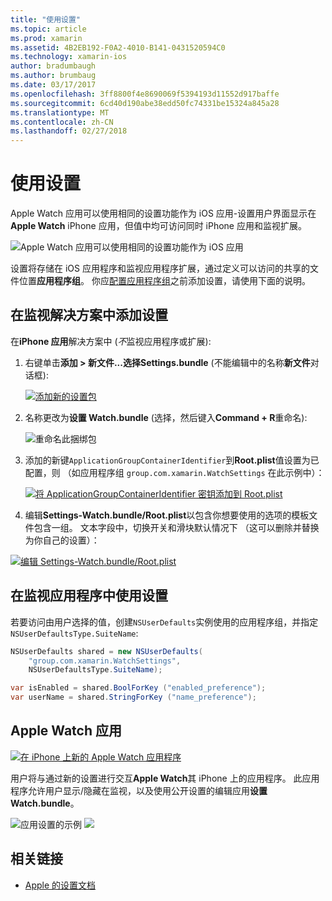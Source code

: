 ```yaml
---
title: "使用设置"
ms.topic: article
ms.prod: xamarin
ms.assetid: 4B2EB192-F0A2-4010-B141-0431520594C0
ms.technology: xamarin-ios
author: bradumbaugh
ms.author: brumbaug
ms.date: 03/17/2017
ms.openlocfilehash: 3ff8800f4e8690069f5394193d11552d917baffe
ms.sourcegitcommit: 6cd40d190abe38edd50fc74331be15324a845a28
ms.translationtype: MT
ms.contentlocale: zh-CN
ms.lasthandoff: 02/27/2018
---
```

# <a name="working-with-settings"></a>使用设置

Apple Watch 应用可以使用相同的设置功能作为 iOS 应用-设置用户界面显示在**Apple Watch** iPhone 应用，但值中均可访问同时 iPhone 应用和监视扩展。

![](settings-images/intro.png "Apple Watch 应用可以使用相同的设置功能作为 iOS 应用")

设置将存储在 iOS 应用程序和监视应用程序扩展，通过定义可以访问的共享的文件位置**应用程序组**。 你应[配置应用程序组](~/ios/watchos/app-fundamentals/app-groups.md)之前添加设置，请使用下面的说明。

## <a name="add-settings-in-a-watch-solution"></a>在监视解决方案中添加设置

在**iPhone 应用**解决方案中 (*不*监视应用程序或扩展):

1. 右键单击**添加 > 新文件...**选择**Settings.bundle** (不能编辑中的名称**新文件**对话框):

   [ ![](settings-images/settings-add-sml.png "添加新的设置包")](settings-images/settings-add.png)

2. 名称更改为**设置 Watch.bundle** (选择，然后键入**Command + R**重命名):

   ![](settings-images/settings-rename.png "重命名此捆绑包")

3. 添加的新键`ApplicationGroupContainerIdentifier`到**Root.plist**值设置为已配置，则 （如应用程序组 `group.com.xamarin.WatchSettings` 在此示例中）：

   [ ![](settings-images/settings-appgroup-sml.png "将 ApplicationGroupContainerIdentifier 密钥添加到 Root.plist")](settings-images/settings-appgroup.png)

4. 编辑**Settings-Watch.bundle/Root.plist**以包含你想要使用的选项的模板文件包含一组。
  文本字段中，切换开关和滑块默认情况下 （这可以删除并替换为你自己的设置）：

  [ ![](settings-images/rootplist-sml.png "编辑 Settings-Watch.bundle/Root.plist")](settings-images/rootplist.png)


## <a name="use-settings-in-the-watch-app"></a>在监视应用程序中使用设置

若要访问由用户选择的值，创建`NSUserDefaults`实例使用的应用程序组，并指定`NSUserDefaultsType.SuiteName`:

```csharp
NSUserDefaults shared = new NSUserDefaults(
    "group.com.xamarin.WatchSettings",
    NSUserDefaultsType.SuiteName);

var isEnabled = shared.BoolForKey ("enabled_preference");
var userName = shared.StringForKey ("name_preference");
```

## <a name="apple-watch-app"></a>Apple Watch 应用

[ ![](settings-images/settings-app-sml.png "在 iPhone 上新的 Apple Watch 应用程序")](settings-images/settings-app.png)

用户将与通过新的设置进行交互**Apple Watch**其 iPhone 上的应用程序。 此应用程序允许用户显示/隐藏在监视，以及使用公开设置的编辑应用**设置 Watch.bundle**。

![](settings-images/applewatch-1.png "应用设置的示例") ![ ](settings-images/applewatch-2.png "示例应用程序设置")



## <a name="related-links"></a>相关链接

- [Apple 的设置文档](https://developer.apple.com/library/prerelease/ios/documentation/General/Conceptual/WatchKitProgrammingGuide/Settings.html#//apple_ref/doc/uid/TP40014969-CH22-SW1)
